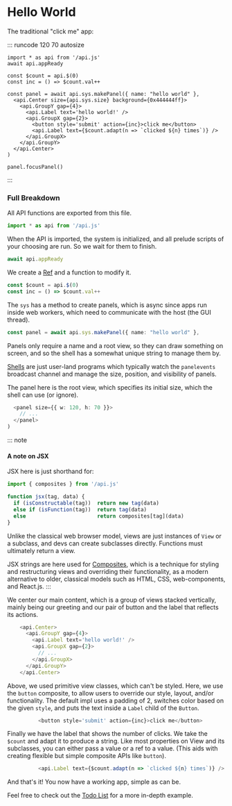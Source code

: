 # Hello World

The traditional "click me" app:

::: runcode 120 70 autosize
```tsx
import * as api from '/api.js'
await api.appReady

const $count = api.$(0)
const inc = () => $count.val++

const panel = await api.sys.makePanel({ name: "hello world" },
  <api.Center size={api.sys.size} background={0x444444ff}>
    <api.GroupY gap={4}>
      <api.Label text='hello world!' />
      <api.GroupX gap={2}>
        <button style='submit' action={inc}>click me</button>
        <api.Label text={$count.adapt(n => `clicked ${n} times`)} />
      </api.GroupX>
    </api.GroupY>
  </api.Center>
)

panel.focusPanel()
```
:::

### Full Breakdown

All API functions are exported from this file.

```typescript
import * as api from '/api.js'
```

When the API is imported, the system is initialized,
and all prelude scripts of your choosing are run.
So we wait for them to finish.

```typescript
await api.appReady
```

We create a [Ref](/guides/refs.html) and a function to modify it.

```typescript
const $count = api.$(0)
const inc = () => $count.val++
```

The `sys` has a method to create panels, which is async
since apps run inside web workers, which need to communicate
with the host (the GUI thread).

```typescript
const panel = await api.sys.makePanel({ name: "hello world" },
```

Panels only require a name and a root view, so they can draw
something on screen, and so the shell has a somewhat unique
string to manage them by.

[Shells](/guides/shells.html) are just user-land programs
which typically watch the `panelevents` broadcast channel
and manage the size, position, and visibility of panels.

The panel here is the root view, which specifies
its initial size, which the shell can use (or ignore).

```typescript
  <panel size={{ w: 120, h: 70 }}>
    // ...
  </panel>
)
```


::: note
#### A note on JSX

JSX here is just shorthand for:

```typescript
import { composites } from '/api.js'

function jsx(tag, data) {
  if (isConstructable(tag))  return new tag(data)
  else if (isFunction(tag))  return tag(data)
  else                       return composites[tag](data)
}
```

Unlike the classical web browser model, views are just instances
of `View` or a subclass, and devs can create subclasses directly.
Functions must ultimately return a view.

JSX strings are here used for [Composites](/guides/composites.html),
which is a technique for styling and restructuring views and overriding
their functionality, as a modern alternative to older, classical models
such as HTML, CSS, web-components, and React.js.
:::


We center our main content, which is a group of views stacked
vertically, mainly being our greeting and our pair of button and
the label that reflects its actions.

```typescript
    <api.Center>
      <api.GroupY gap={4}>
        <api.Label text='hello world!' />
        <api.GroupX gap={2}>
          // ...
        </api.GroupX>
      </api.GroupY>
    </api.Center>
```

Above, we used primitive view classes, which can't be styled.
Here, we use the `button` composite, to allow users to override
our style, layout, and/or functionality. The default impl uses
a padding of 2, switches color based on the given `style`,
and puts the text inside a `Label` child of the `Button`.

```typescript
          <button style='submit' action={inc}>click me</button>
```

Finally we have the label that shows the number of clicks.
We take the `$count` and adapt it to produce a string.
Like most properties on View and its subclasses, you can
either pass a value or a ref to a value. (This aids with
creating flexible but simple composite APIs like `button`).

```typescript
          <api.Label text={$count.adapt(n => `clicked ${n} times`)} />
```

And that's it! You now have a working app, simple as can be.

Feel free to check out the [Todo List](/examples/todo-list.html)
for a more in-depth example.
